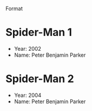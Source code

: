 Format
# Spider-Man 1
- Year: 2002
- Name: Peter Benjamin Parker

# Spider-Man 2
- Year: 2004
- Name: Peter Benjamin Parker

